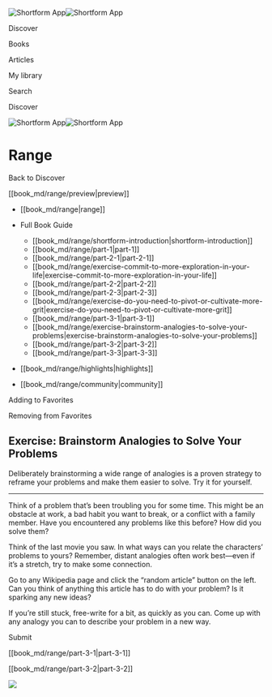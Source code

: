 ![Shortform App](/img/logo.36a2399e.svg)![Shortform App](/img/logo-dark.70c1b072.svg)

Discover

Books

Articles

My library

Search

Discover

![Shortform App](/img/logo.36a2399e.svg)![Shortform App](/img/logo-dark.70c1b072.svg)

# Range

Back to Discover

[[book_md/range/preview|preview]]

  * [[book_md/range|range]]
  * Full Book Guide

    * [[book_md/range/shortform-introduction|shortform-introduction]]
    * [[book_md/range/part-1|part-1]]
    * [[book_md/range/part-2-1|part-2-1]]
    * [[book_md/range/exercise-commit-to-more-exploration-in-your-life|exercise-commit-to-more-exploration-in-your-life]]
    * [[book_md/range/part-2-2|part-2-2]]
    * [[book_md/range/part-2-3|part-2-3]]
    * [[book_md/range/exercise-do-you-need-to-pivot-or-cultivate-more-grit|exercise-do-you-need-to-pivot-or-cultivate-more-grit]]
    * [[book_md/range/part-3-1|part-3-1]]
    * [[book_md/range/exercise-brainstorm-analogies-to-solve-your-problems|exercise-brainstorm-analogies-to-solve-your-problems]]
    * [[book_md/range/part-3-2|part-3-2]]
    * [[book_md/range/part-3-3|part-3-3]]
  * [[book_md/range/highlights|highlights]]
  * [[book_md/range/community|community]]



Adding to Favorites 

Removing from Favorites 

## Exercise: Brainstorm Analogies to Solve Your Problems

Deliberately brainstorming a wide range of analogies is a proven strategy to reframe your problems and make them easier to solve. Try it for yourself.

* * *

Think of a problem that’s been troubling you for some time. This might be an obstacle at work, a bad habit you want to break, or a conflict with a family member. Have you encountered any problems like this before? How did you solve them?

Think of the last movie you saw. In what ways can you relate the characters’ problems to yours? Remember, distant analogies often work best—even if it’s a stretch, try to make some connection.

Go to any Wikipedia page and click the “random article” button on the left. Can you think of anything this article has to do with your problem? Is it sparking any new ideas?

If you’re still stuck, free-write for a bit, as quickly as you can. Come up with any analogy you can to describe your problem in a new way.

Submit 

[[book_md/range/part-3-1|part-3-1]]

[[book_md/range/part-3-2|part-3-2]]

![](https://bat.bing.com/action/0?ti=56018282&Ver=2&mid=6efb1ac4-db79-4cec-861f-59a7aab9bd5f&sid=f30c5e70639211ee87d33f0876d93783&vid=f30c9700639211eeb3a75d830392c94f&vids=0&msclkid=N&pi=0&lg=en-US&sw=800&sh=600&sc=24&nwd=1&tl=Shortform%20%7C%20Book&p=https%3A%2F%2Fwww.shortform.com%2Fapp%2Fbook%2Frange%2Fexercise-brainstorm-analogies-to-solve-your-problems&r=&lt=462&evt=pageLoad&sv=1&rn=97751)
